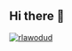 ## Hi there 👋
[![rlawodud](http://mazassumnida.wtf/api/v2/generate_badge?boj={handle})](https://solved.ac/{handle})
<!--
**Jae-Yeong99/Jae-Yeong99** is a ✨ _special_ ✨ repository because its `README.md` (this file) appears on your GitHub profile.

Here are some ideas to get you started:

- 🔭 I’m currently working on ...
- 🌱 I’m currently learning ...
- 👯 I’m looking to collaborate on ...
- 🤔 I’m looking for help with ...
- 💬 Ask me about ...
- 📫 How to reach me: ...
- 😄 Pronouns: ...
- ⚡ Fun fact: ...
-->
